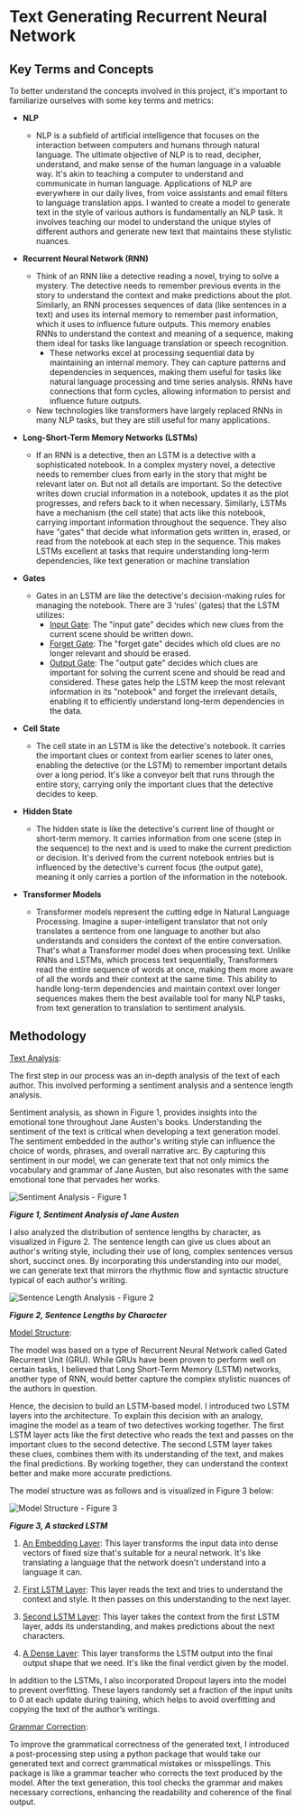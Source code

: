 # Text Generating Recurrent Neural Network

## Key Terms and Concepts
To better understand the concepts involved in this project, it's important to familiarize ourselves with some key terms and metrics:

* **NLP**
    * NLP is a subfield of artificial intelligence that focuses on the interaction between computers and humans through natural language. The ultimate objective of NLP is to read, decipher, understand, and make sense of the human language in a valuable way. It's akin to teaching a computer to understand and communicate in human language. Applications of NLP are everywhere in our daily lives, from voice assistants and email filters to language translation apps. I wanted to create a model to generate text in the style of various authors is fundamentally an NLP task. It involves teaching our model to understand the unique styles of different authors and generate new text that maintains these stylistic nuances.

* **Recurrent Neural Network (RNN)**
    * Think of an RNN like a detective reading a novel, trying to solve a mystery. The detective needs to remember previous events in the story to understand the context and make predictions about the plot. Similarly, an RNN processes sequences of data (like sentences in a text) and uses its internal memory to remember past information, which it uses to influence future outputs. This memory enables RNNs to understand the context and meaning of a sequence, making them ideal for tasks like language translation or speech recognition.
        * These networks excel at processing sequential data by maintaining an internal memory. They can capture patterns and dependencies in sequences, making them useful for tasks like natural language processing and time series analysis. RNNs have connections that form cycles, allowing information to persist and influence future outputs.
    * New technologies like transformers have largely replaced RNNs in many NLP tasks, but they are still useful for many applications.

* **Long-Short-Term Memory Networks (LSTMs)**
    * If an RNN is a detective, then an LSTM is a detective with a sophisticated notebook. In a complex mystery novel, a detective needs to remember clues from early in the story that might be relevant later on. But not all details are important. So the detective writes down crucial information in a notebook, updates it as the plot progresses, and refers back to it when necessary. Similarly, LSTMs have a mechanism (the cell state) that acts like this notebook, carrying important information throughout the sequence. They also have "gates" that decide what information gets written in, erased, or read from the notebook at each step in the sequence. This makes LSTMs excellent at tasks that require understanding long-term dependencies, like text generation or machine translation


* **Gates**
    * Gates in an LSTM are like the detective's decision-making rules for managing the notebook. There are 3 ‘rules’ (gates) that the LSTM utilizes:
        * <u>Input Gate</u>: The "input gate" decides which new clues from the current scene should be written down. 
        * <u>Forget Gate</u>: The "forget gate" decides which old clues are no longer relevant and should be erased. 
        * <u>Output Gate</u>: The "output gate" decides which clues are important for solving the current scene and should be read and considered. These gates help the LSTM keep the most relevant information in its "notebook" and forget the irrelevant details, enabling it to efficiently understand long-term dependencies in the data.

* **Cell State**
    * The cell state in an LSTM is like the detective's notebook. It carries the important clues or context from earlier scenes to later ones, enabling the detective (or the LSTM) to remember important details over a long period. It's like a conveyor belt that runs through the entire story, carrying only the important clues that the detective decides to keep.

* **Hidden State**
    * The hidden state is like the detective's current line of thought or short-term memory. It carries information from one scene (step in the sequence) to the next and is used to make the current prediction or decision. It's derived from the current notebook entries but is influenced by the detective's current focus (the output gate), meaning it only carries a portion of the information in the notebook.


* **Transformer Models**
    * Transformer models represent the cutting edge in Natural Language Processing. Imagine a super-intelligent translator that not only translates a sentence from one language to another but also understands and considers the context of the entire conversation. That's what a Transformer model does when processing text. Unlike RNNs and LSTMs, which process text sequentially, Transformers read the entire sequence of words at once, making them more aware of all the words and their context at the same time. This ability to handle long-term dependencies and maintain context over longer sequences makes them the best available tool for many NLP tasks, from text generation to translation to sentiment analysis.


## Methodology

<u>Text Analysis</u>:

The first step in our process was an in-depth analysis of the text of each author. This involved performing a sentiment analysis and a sentence length analysis.

Sentiment analysis, as shown in Figure 1, provides insights into the emotional tone throughout Jane Austen's books. Understanding the sentiment of the text is critical when developing a text generation model. The sentiment embedded in the author's writing style can influence the choice of words, phrases, and overall narrative arc. By capturing this sentiment in our model, we can generate text that not only mimics the vocabulary and grammar of Jane Austen, but also resonates with the same emotional tone that pervades her works.

![Sentiment Analysis - Figure 1](images/image3.png)

**_Figure 1, Sentiment Analysis of Jane Austen_**



I also analyzed the distribution of sentence lengths by character, as visualized in Figure 2. The sentence length can give us clues about an author's writing style, including their use of long, complex sentences versus short, succinct ones. By incorporating this understanding into our model, we can generate text that mirrors the rhythmic flow and syntactic structure typical of each author's writing.

![Sentence Length Analysis - Figure 2](images/image2.png)

**_Figure 2, Sentence Lengths by Character_**


<u>Model Structure</u>:

The model was based on a type of Recurrent Neural Network called Gated Recurrent Unit (GRU). While GRUs have been proven to perform well on certain tasks, I believed that Long Short-Term Memory (LSTM) networks, another type of RNN, would better capture the complex stylistic nuances of the authors in question.

Hence, the decision to build an LSTM-based model. I introduced two LSTM layers into the architecture. To explain this decision with an analogy, imagine the model as a team of two detectives working together. The first LSTM layer acts like the first detective who reads the text and passes on the important clues to the second detective. The second LSTM layer takes these clues, combines them with its understanding of the text, and makes the final predictions. By working together, they can understand the context better and make more accurate predictions.

The model structure was as follows and is visualized in Figure 3 below:

![Model Structure - Figure 3](images/image1.png)

**_Figure 3, A stacked LSTM_**


1. <u>An Embedding Layer</u>: This layer transforms the input data into dense vectors of fixed size that's suitable for a neural network. It's like translating a language that the network doesn't understand into a language it can.

2. <u>First LSTM Layer</u>: This layer reads the text and tries to understand the context and style. It then passes on this understanding to the next layer.

3. <u>Second LSTM Layer</u>: This layer takes the context from the first LSTM layer, adds its understanding, and makes predictions about the next characters.

4. <u>A Dense Layer</u>: This layer transforms the LSTM output into the final output shape that we need. It's like the final verdict given by the model.

In addition to the LSTMs, I also incorporated Dropout layers into the model to prevent overfitting. These layers randomly set a fraction of the input units to 0 at each update during training, which helps to avoid overfitting and copying the text of the author’s writings.


<u>Grammar Correction</u>:

To improve the grammatical correctness of the generated text, I introduced a post-processing step using a python package that would take our generated text and correct grammatical mistakes or misspellings. This package is like a grammar teacher who corrects the text produced by the model. After the text generation, this tool checks the grammar and makes necessary corrections, enhancing the readability and coherence of the final output.

